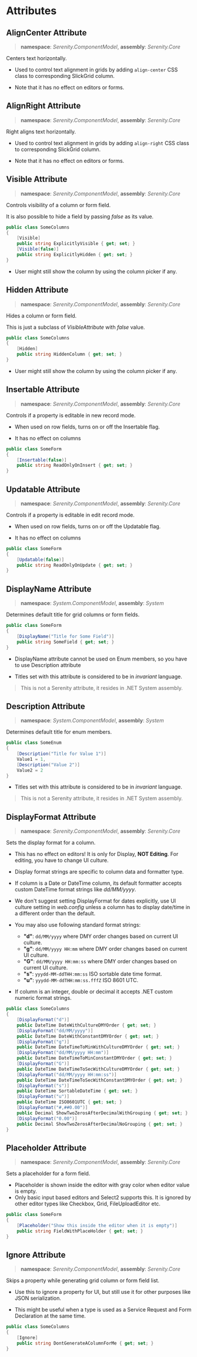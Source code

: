 # Attributes

## AlignCenter Attribute

> **namespace**: *Serenity.ComponentModel*, **assembly**: *Serenity.Core*

Centers text horizontally.

* Used to control text alignment in grids by adding `align-center` CSS class to corresponding SlickGrid column.

* Note that it has no effect on editors or forms.

## AlignRight Attribute

> **namespace**: *Serenity.ComponentModel*, **assembly**: *Serenity.Core*

Right aligns text horizontally.

* Used to control text alignment in grids by adding `align-right` CSS class to corresponding SlickGrid column.

* Note that it has no effect on editors or forms.

## Visible Attribute

> **namespace**: *Serenity.ComponentModel*, **assembly**: *Serenity.Core*

Controls visibility of a column or form field.

It is also possible to hide a field by passing *false* as its value.

```cs
public class SomeColumns
{
    [Visible]
    public string ExplicitlyVisible { get; set; }
    [Visible(false)]
    public string ExplicitlyHidden { get; set; }
}
```

* User might still show the column by using the column picker if any.

## Hidden Attribute

> **namespace**: *Serenity.ComponentModel*, **assembly**: *Serenity.Core*

Hides a column or form field.

This is just a subclass of *VisibleAttribute* with *false* value.

```cs
public class SomeColumns
{
    [Hidden]
    public string HiddenColumn { get; set; }
}
```

* User might still show the column by using the column picker if any.

## Insertable Attribute

> **namespace**: *Serenity.ComponentModel*, **assembly**: *Serenity.Core*

Controls if a property is editable in new record mode.

* When used on row fields, turns on or off the Insertable flag.

* It has no effect on columns

```cs
public class SomeForm
{
    [Insertable(false)]
    public string ReadOnlyOnInsert { get; set; }
}
```

## Updatable Attribute

> **namespace**: *Serenity.ComponentModel*, **assembly**: *Serenity.Core*

Controls if a property is editable in edit record mode.

* When used on row fields, turns on or off the Updatable flag.

* It has no effect on columns

```cs
public class SomeForm
{
    [Updatable(false)]
    public string ReadOnlyOnUpdate { get; set; }
}
```

## DisplayName Attribute

> **namespace**: *System.ComponentModel*, **assembly**: *System*

Determines default title for grid columns or form fields.

```cs
public class SomeForm
{
    [DisplayName("Title for Some Field")]
    public string SomeField { get; set; }
}
```

* DisplayName attribute cannot be used on Enum members, so you have to use
Description attribute

* Titles set with this attribute is considered to be in *invariant* language.

> This is not a Serenity attribute, it resides in .NET System assembly.

## Description Attribute

> **namespace**: *System.ComponentModel*, **assembly**: *System*

Determines default title for enum members.

```cs
public class SomeEnum
{
    [Description("Title for Value 1")]
    Value1 = 1,
    [Description("Value 2")]
    Value2 = 2
}
```

* Titles set with this attribute is considered to be in *invariant* language.

> This is not a Serenity attribute, it resides in .NET System assembly.


## DisplayFormat Attribute

> **namespace**: *Serenity.ComponentModel*, **assembly**: *Serenity.Core*

Sets the display format for a column.

* This has no effect on editors! It is only for Display, **NOT Editing**. For editing, you have to change UI culture.

* Display format strings are specific to column data and formatter type.

* If column is a Date or DateTime column, its default formatter accepts custom DateTime format strings like *dd/MM/yyyy*.

* We don't suggest setting DisplayFormat for dates explicitly, use UI culture setting in *web.config* unless a column has to display date/time in a different order than the default.

* You may also use following standard format strings:
    - **"d"**: `dd/MM/yyyy` where DMY order changes based on current UI culture.
    - **"g"**: `dd/MM/yyyy HH:mm` where DMY order changes based on current UI culture.
    - **"G"**: `dd/MM/yyyy HH:mm:ss` where DMY order changes based on current UI culture.
    - **"s"**: `yyydd-MM-ddTHH:mm:ss` ISO sortable date time format.
    - **"u"**: `yyydd-MM-ddTHH:mm:ss.fffZ` ISO 8601 UTC.

* If column is an integer, double or decimal it accepts .NET custom numeric format strings.

```cs
public class SomeColumns
{
    [DisplayFormat("d")]
    public DateTime DateWithCultureDMYOrder { get; set; }
    [DisplayFormat("dd/MM/yyyy")]
    public DateTime DateWithConstantDMYOrder { get; set; }
    [DisplayFormat("g")]
    public DateTime DateTimeToMinWithCultureDMYOrder { get; set; }
    [DisplayFormat("dd/MM/yyyy HH:mm")]
    public DateTime DateTimeToMinConstantDMYOrder { get; set; }
    [DisplayFormat("G")]
    public DateTime DateTimeToSecWithCultureDMYOrder { get; set; }
    [DisplayFormat("dd/MM/yyyy HH:mm:ss")]
    public DateTime DateTimeToSecWithConstantDMYOrder { get; set; }
    [DisplayFormat("s")]
    public DateTime SortableDateTime { get; set; }
    [DisplayFormat("u")]
    public DateTime ISO8601UTC { get; set; }
    [DisplayFormat("#,##0.00")]
    public Decimal ShowTwoZerosAfterDecimalWithGrouping { get; set; }
    [DisplayFormat("0.00")]
    public Decimal ShowTwoZerosAfterDecimalNoGrouping { get; set; }
}
```

## Placeholder Attribute

> **namespace**: *Serenity.ComponentModel*, **assembly**: *Serenity.Core*

Sets a placeholder for a form field.

* Placeholder is shown inside the editor with gray color when editor value is empty.
* Only basic input based editors and Select2 supports this. It is ignored by other editor types like Checkbox, Grid, FileUploadEditor etc.

```cs
public class SomeForm
{
    [Placeholder("Show this inside the editor when it is empty")]
    public string FieldWithPlaceHolder { get; set; }
}
```

## Ignore Attribute

> **namespace**: *Serenity.ComponentModel*, **assembly**: *Serenity.Core*

Skips a property while generating grid column or form field list.

* Use this to ignore a property for UI, but still use it for other purposes like
JSON serialization.

* This might be useful when a type is used as a Service Request and Form
Declaration at the same time.

```cs
public class SomeColumns
{
    [Ignore]
    public string DontGenerateAColumnForMe { get; set; }
}
```
